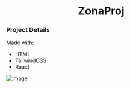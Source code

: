 <h1 align="center">ZonaProj</h1>

### Project Details
Made with:
- HTML
- TailwindCSS
- React



![image](https://github.com/JonesSZN/ZonaProj/assets/110791038/7993112b-eb41-46ee-8989-36da4572c16f)
